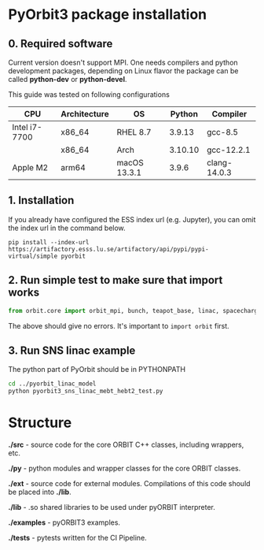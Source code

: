# PyOrbit3 package installation

## 0. Required software
Current version doesn't support MPI.
One needs compilers and python development packages, depending on  Linux flavor the package can be called **python-dev** or **python-devel**.

This guide was tested on following configurations

| CPU           | Architecture | OS           | Python  | Compiler     |
|---------------|--------------|--------------|---------|--------------|
| Intel i7-7700 | x86_64       | RHEL 8.7     | 3.9.13  | gcc-8.5      |
|               | x86_64       | Arch         | 3.10.10 | gcc-12.2.1   |
| Apple M2      | arm64        | macOS 13.3.1 | 3.9.6   | clang-14.0.3 |


## 1. Installation

If you already have configured the ESS index url (e.g. Jupyter), you can omit the index url in the command below.

```
pip install --index-url https://artifactory.esss.lu.se/artifactory/api/pypi/pypi-virtual/simple pyorbit
```

## 2. Run simple test to make sure that import works
```python
from orbit.core import orbit_mpi, bunch, teapot_base, linac, spacecharge, orbit_utils, aperture
```
The above should give no errors. It's important to `import orbit` first.

## 3. Run SNS linac example
The python part of PyOrbit should be in PYTHONPATH

```bash
cd ../pyorbit_linac_model
python pyorbit3_sns_linac_mebt_hebt2_test.py
```

# Structure
**./src**		- source code for the core ORBIT C++ classes, including
		  wrappers, etc.

**./py**		- python modules and wrapper classes for the core ORBIT
		  classes.

**./ext**		- source code for external modules. Compilations of this
		  code should be placed into **./lib**.

**./lib**  	- .so shared libraries to be used under pyORBIT interpreter.

**./examples**		- pyORBIT3 examples.

**./tests**		- pytests written for the CI Pipeline.

